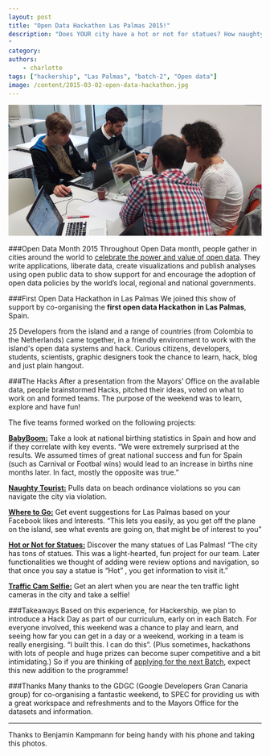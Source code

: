 ```yaml
---
layout: post
title: "Open Data Hackathon Las Palmas 2015!"
description: "Does YOUR city have a hot or not for statues? How naughty are your city's tourists? ...
"
category:
authors:
    - charlotte
tags: ["hackership", "Las Palmas", "batch-2", "Open data"]
image: /content/2015-03-02-open-data-hackathon.jpg
---
```


![Open Data Hackathon](/content/2015-03-02-open-data-hackathon.jpg)

###Open Data Month 2015
Throughout Open Data month, people gather in cities around the world to [celebrate the power and value of open data](http//:www.openddataday.org). They write applications, liberate data, create visualizations and publish analyses using open public data to show support for and encourage the adoption of open data policies by the world’s local, regional and national governments. 

###First Open Data Hackathon in Las Palmas
We joined this show of support by co-organising the **first open data Hackathon in Las Palmas**, Spain. 

25 Developers from the island and a range of countries (from Colombia to the Netherlands) came together, in a friendly environment to work with the island's open data systems and hack. Curious citizens, developers, students, scientists, graphic designers took the chance to learn, hack, blog and just plain hangout.

###The Hacks
After a presentation from the Mayors’ Office on the available data, people brainstormed Hacks, pitched their ideas, voted on what to work on and formed teams. The purpose of the weekend was to learn, explore and have fun!

The five teams formed worked on the following projects: 

**[BabyBoom:](http://baby-boom.herokuapp.com)**
Take a look at national birthing statistics in Spain and how and if they correlate with key events. “We were extremely surprised at the results. We assumed times of great national success and fun for Spain (such as Carnival or Footbal wins) would lead to an increase in births nine months later. In fact, mostly the opposite was true.”  

**[Naughty Tourist:](https://github.com/JoseDeniz/naughty-tourist-app)**
Pulls data on beach ordinance violations so you can navigate the city via violation. 

**[Where to Go:](http://www.github.com/codemeasandwich/computermadre)**
Get event suggestions for Las Palmas based on your Facebook likes and Interests. “This lets you easily, as you get off the plane on the island, see what events are going on, that might be of interest to you”

**[Hot or Not for Statues:](http://www.honfs.wtf)**
Discover the many statues of Las Palmas! “The city has tons of statues. This was a light-hearted, fun project for our team. Later functionalities we thought of adding were review options and navigation, so that once you say a statue is “Hot” , you get information to visit it.”

**[Traffic Cam Selfie:](http://twitter.com/jellea)**
Get an alert when you are near the ten traffic light cameras in the city and take a selfie! 

###Takeaways
Based on this experience, for Hackership, we plan to introduce a Hack Day as part of our curriculum, early on in each Batch. For everyone involved, this weekend was a chance to play and learn, and seeing how far you can get in a day or a weekend, working in a team is really energising. “I built this. I can do this”.  (Plus sometimes, hackathons with lots of people and huge prizes can become super competitive and a bit intimidating.) 
So if you are thinking of [applying for the next Batch](www.hackership.org/apply), expect this new addition to the programme!

###Thanks
Many thanks to the GDGC (Google Developers Gran Canaria group) for co-organising a fantastic weekend, to SPEC for providing us with a great workspace and refreshments and to the Mayors Office for  the datasets and information.  


---
Thanks to Benjamin Kampmann for being handy with his phone and taking this photos.

